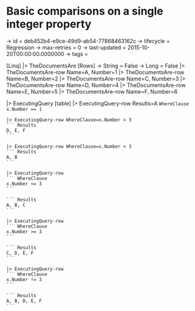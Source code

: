 # Basic comparisons on a single integer property

-> id = deb452b4-e9ce-49d9-ab54-77868463162c
-> lifecycle = Regression
-> max-retries = 0
-> last-updated = 2015-10-20T00:00:00.0000000
-> tags = 

[Linq]
|> TheDocumentsAre
    [Rows]
    -> String = False
    -> Long = False
    |> TheDocumentsAre-row Name=A, Number=1
    |> TheDocumentsAre-row Name=B, Number=2
    |> TheDocumentsAre-row Name=C, Number=3
    |> TheDocumentsAre-row Name=D, Number=4
    |> TheDocumentsAre-row Name=E, Number=5
    |> TheDocumentsAre-row Name=F, Number=6

|> ExecutingQuery
    [table]
    |> ExecutingQuery-row Results=A
    ``` WhereClause
    x.Number == 1
    ```

    |> ExecutingQuery-row WhereClause=x.Number > 3
    ``` Results
    D, E, F
    ```

    |> ExecutingQuery-row WhereClause=x.Number < 3
    ``` Results
    A, B
    ```

    |> ExecutingQuery-row
    ``` WhereClause
    x.Number <= 3
    ```

    ``` Results
    A, B, C
    ```

    |> ExecutingQuery-row
    ``` WhereClause
    x.Number >= 3
    ```

    ``` Results
    C, D, E, F
    ```

    |> ExecutingQuery-row
    ``` WhereClause
    x.Number != 3
    ```

    ``` Results
    A, B, D, E, F
    ```


~~~
